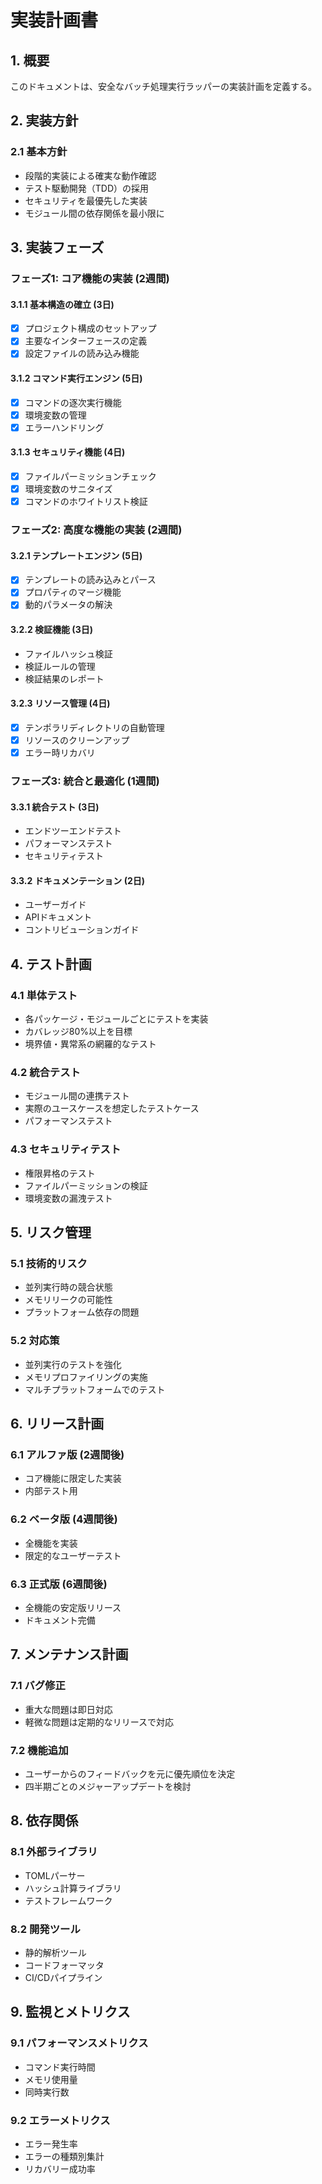 # 実装計画書

## 1. 概要
このドキュメントは、安全なバッチ処理実行ラッパーの実装計画を定義する。

## 2. 実装方針

### 2.1 基本方針
- 段階的実装による確実な動作確認
- テスト駆動開発（TDD）の採用
- セキュリティを最優先した実装
- モジュール間の依存関係を最小限に

## 3. 実装フェーズ

### フェーズ1: コア機能の実装 (2週間)

#### 3.1.1 基本構造の確立 (3日)
- [x] プロジェクト構成のセットアップ
- [x] 主要なインターフェースの定義
- [x] 設定ファイルの読み込み機能

#### 3.1.2 コマンド実行エンジン (5日)
- [x] コマンドの逐次実行機能
- [x] 環境変数の管理
- [x] エラーハンドリング

#### 3.1.3 セキュリティ機能 (4日)
- [x] ファイルパーミッションチェック
- [x] 環境変数のサニタイズ
- [x] コマンドのホワイトリスト検証

### フェーズ2: 高度な機能の実装 (2週間)

#### 3.2.1 テンプレートエンジン (5日)
- [x] テンプレートの読み込みとパース
- [x] プロパティのマージ機能
- [x] 動的パラメータの解決

#### 3.2.2 検証機能 (3日)
- ファイルハッシュ検証
- 検証ルールの管理
- 検証結果のレポート

#### 3.2.3 リソース管理 (4日)
- [x] テンポラリディレクトリの自動管理
- [x] リソースのクリーンアップ
- [x] エラー時リカバリ

### フェーズ3: 統合と最適化 (1週間)

#### 3.3.1 統合テスト (3日)
- エンドツーエンドテスト
- パフォーマンステスト
- セキュリティテスト

#### 3.3.2 ドキュメンテーション (2日)
- ユーザーガイド
- APIドキュメント
- コントリビューションガイド

## 4. テスト計画

### 4.1 単体テスト
- 各パッケージ・モジュールごとにテストを実装
- カバレッジ80%以上を目標
- 境界値・異常系の網羅的なテスト

### 4.2 統合テスト
- モジュール間の連携テスト
- 実際のユースケースを想定したテストケース
- パフォーマンステスト

### 4.3 セキュリティテスト
- 権限昇格のテスト
- ファイルパーミッションの検証
- 環境変数の漏洩テスト

## 5. リスク管理

### 5.1 技術的リスク
- 並列実行時の競合状態
- メモリリークの可能性
- プラットフォーム依存の問題

### 5.2 対応策
- 並列実行のテストを強化
- メモリプロファイリングの実施
- マルチプラットフォームでのテスト

## 6. リリース計画

### 6.1 アルファ版 (2週間後)
- コア機能に限定した実装
- 内部テスト用

### 6.2 ベータ版 (4週間後)
- 全機能を実装
- 限定的なユーザーテスト

### 6.3 正式版 (6週間後)
- 全機能の安定版リリース
- ドキュメント完備

## 7. メンテナンス計画

### 7.1 バグ修正
- 重大な問題は即日対応
- 軽微な問題は定期的なリリースで対応

### 7.2 機能追加
- ユーザーからのフィードバックを元に優先順位を決定
- 四半期ごとのメジャーアップデートを検討

## 8. 依存関係

### 8.1 外部ライブラリ
- TOMLパーサー
- ハッシュ計算ライブラリ
- テストフレームワーク

### 8.2 開発ツール
- 静的解析ツール
- コードフォーマッタ
- CI/CDパイプライン

## 9. 監視とメトリクス

### 9.1 パフォーマンスメトリクス
- コマンド実行時間
- メモリ使用量
- 同時実行数

### 9.2 エラーメトリクス
- エラー発生率
- エラーの種類別集計
- リカバリー成功率
